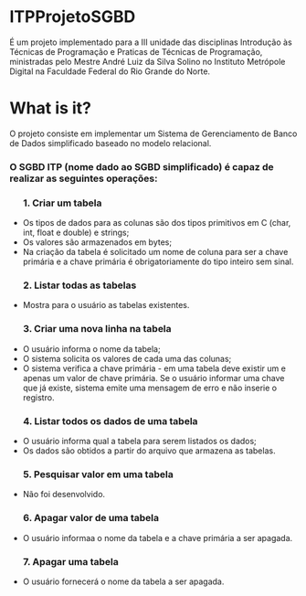 # ITPProjetoSGBD
É um projeto implementado para a III unidade das disciplinas Introdução às Técnicas de Programação e Praticas de Técnicas de Programação, ministradas pelo Mestre André Luiz da Silva Solino no Instituto Metrópole Digital na Faculdade Federal do Rio Grande do Norte.

# What is it?
O projeto consiste em implementar um Sistema de Gerenciamento de Banco de Dados simplificado baseado no modelo relacional.

### O SGBD ITP (nome dado ao SGBD simplificado) é capaz de realizar as seguintes operações:

<ul>

<h3>1. Criar um tabela</h3> 
  <li>
     Os tipos de dados para as colunas são dos tipos primitivos em C (char, int, float e double) e strings;
  </li>
  <li>
    Os valores são armazenados em bytes;
  </li>
  <li>
    Na criação da tabela é solicitado um nome de coluna para ser a chave primária e a chave primária é obrigatoriamente do tipo inteiro sem sinal.
  </li>
  
  <h3>2. Listar todas as tabelas</h3>
  <li>
    Mostra para o usuário as tabelas existentes.
  </li>
  
  <h3>3. Criar uma nova linha na tabela</h3>
  <li>
    O usuário informa o nome da tabela;
  </li>
  <li>
    O sistema solicita os valores de cada uma das colunas;
  </li>
  <li>
    O sistema verifica a chave primária - em uma tabela deve existir um e apenas um valor de chave primária. Se o usuário informar uma chave que já existe, sistema emite uma mensagem de erro e não inserie o registro.
  </li>
  
  <h3>4. Listar todos os dados de uma tabela</h3>
  <li>
    O usuário informa qual a tabela para serem listados os dados;
  </li>
  <li>
    Os dados são obtidos a partir do arquivo que armazena as tabelas.
  </li>
  <h3>5. Pesquisar valor em uma tabela</h3>
  <li>Não foi desenvolvido.</li>
  
  <h3>6. Apagar valor de uma tabela</h3>
  <li>
    O usuário informaa o nome da tabela e a chave primária a ser apagada.
  </li>
  
  <h3>7. Apagar uma tabela</h3>
  <li> O usuário fornecerá o nome da tabela a ser apagada.

 </ul>
 



